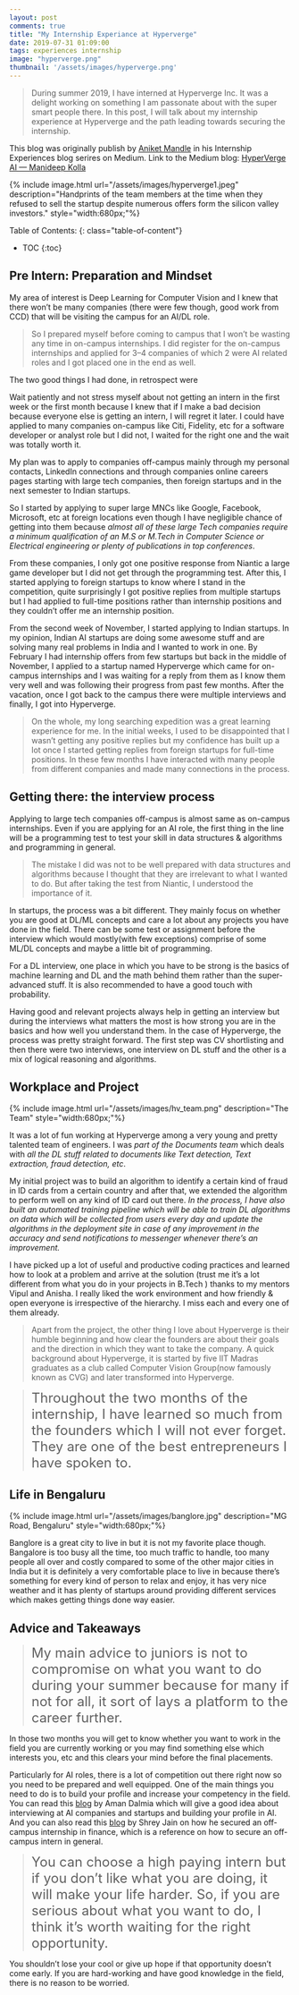 ```yaml
---
layout: post
comments: true
title: "My Internship Experiance at Hyperverge"
date: 2019-07-31 01:09:00
tags: experiences internship
image: "hyperverge.png"
thumbnail: '/assets/images/hyperverge.png'
---
```


> During summer 2019, I have interned at Hyperverge Inc. It was a delight working on something I am passonate about with the super smart people there. In this post, I will talk about my internship experience at Hyperverge and the path leading towards securing the internship.


<!--more-->

This blog was originally publish by [Aniket Mandle](https://medium.com/@aniketmandle11) in his Internship Experiences blog serires on Medium. Link to the Medium blog: [HyperVerge AI — Manideep Kolla](https://medium.com/the-internship-experience-iit-guwahati/hyperverge-ai-manideep-kolla-7669802831e9)

<!---![Hyperverge Team hand prints]({{ '/assets/images/hyperverge1.jpeg' | relative_url }}){: style="width: 680px"}
*Handprints of the team members at the time when they refused to sell the startup despite numerous offers form the silicon valley investors.*--->

{% include image.html url="/assets/images/hyperverge1.jpeg" description="Handprints of the team members at the time when they refused to sell the startup despite numerous offers form the silicon valley investors." style="width:680px;"%}


Table of Contents:
{: class="table-of-content"}
* TOC
{:toc}


## Pre Intern: Preparation and Mindset

My area of interest is Deep Learning for Computer Vision and I knew that there won’t be many companies (there were few though, good work from CCD) that will be visiting the campus for an AI/DL role.

> So I prepared myself before coming to campus that I won’t be wasting any time in on-campus internships. I did register for the on-campus internships and applied for 3–4 companies of which 2 were AI related roles and I got placed one in the end as well.

The two good things I had done, in retrospect were

Wait patiently and not stress myself about not getting an intern in the first week or the first month because I knew that if I make a bad decision because everyone else is getting an intern, I will regret it later. I could have applied to many companies on-campus like Citi, Fidelity, etc for a software developer or analyst role but I did not, I waited for the right one and the wait was totally worth it.

My plan was to apply to companies off-campus mainly through my personal contacts, LinkedIn connections and through companies online careers pages starting with large tech companies, then foreign startups and in the next semester to Indian startups.

So I started by applying to super large MNCs like Google, Facebook, Microsoft, etc at foreign locations even though I have negligible chance of getting into them because *almost all of these large Tech companies require a minimum qualification of an M.S or M.Tech in Computer Science or Electrical engineering or plenty of publications in top conferences*.

From these companies, I only got one positive response from Niantic a large game developer but I did not get through the programming test. After this, I started applying to foreign startups to know where I stand in the competition, quite surprisingly I got positive replies from multiple startups but I had applied to full-time positions rather than internship positions and they couldn’t offer me an internship position.

From the second week of November, I started applying to Indian startups. In my opinion, Indian AI startups are doing some awesome stuff and are solving many real problems in India and I wanted to work in one. By February I had internship offers from few startups but back in the middle of November, I applied to a startup named Hyperverge which came for on-campus internships and I was waiting for a reply from them as I know them very well and was following their progress from past few months. After the vacation, once I got back to the campus there were multiple interviews and finally, I got into Hyperverge.

> On the whole, my long searching expedition was a great learning experience for me. In the initial weeks, I used to be disappointed that I wasn’t getting any positive replies but my confidence has built up a lot once I started getting replies from foreign startups for full-time positions. In these few months I have interacted with many people from different companies and made many connections in the process.

## Getting there: the interview process

Applying to large tech companies off-campus is almost same as on-campus internships. Even if you are applying for an AI role, the first thing in the line will be a programming test to test your skill in data structures & algorithms and programming in general.

> The mistake I did was not to be well prepared with data structures and algorithms because I thought that they are irrelevant to what I wanted to do. But after taking the test from Niantic, I understood the importance of it.

In startups, the process was a bit different. They mainly focus on whether you are good at DL/ML concepts and care a lot about any projects you have done in the field. There can be some test or assignment before the interview which would mostly(with few exceptions) comprise of some ML/DL concepts and maybe a little bit of programming.

For a DL interview, one place in which you have to be strong is the basics of machine learning and DL and the math behind them rather than the super-advanced stuff. It is also recommended to have a good touch with probability.

Having good and relevant projects always help in getting an interview but during the interviews what matters the most is how strong you are in the basics and how well you understand them. In the case of Hyperverge, the process was pretty straight forward. The first step was CV shortlisting and then there were two interviews, one interview on DL stuff and the other is a mix of logical reasoning and algorithms.

## Workplace and Project

{% include image.html url="/assets/images/hv_team.png" description="The Team" style="width:680px;"%}

It was a lot of fun working at Hyperverge among a very young and pretty talented team of engineers. I was *part of the Documents team* which deals with *all the DL stuff related to documents like Text detection, Text extraction, fraud detection, etc*.

My initial project was to build an algorithm to identify a certain kind of fraud in ID cards from a certain country and after that, we extended the algorithm to perform well on any kind of ID card out there. *In the process, I have also built an automated training pipeline which will be able to train DL algorithms on data which will be collected from users every day and update the algorithms in the deployment site in case of any improvement in the accuracy and send notifications to messenger whenever there’s an improvement.*

I have picked up a lot of useful and productive coding practices and learned how to look at a problem and arrive at the solution (trust me it’s a lot different from what you do in your projects in B.Tech ) thanks to my mentors Vipul and Anisha. I really liked the work environment and how friendly & open everyone is irrespective of the hierarchy. I miss each and every one of them already.

> Apart from the project, the other thing I love about Hyperverge is their humble beginning and how clear the founders are about their goals and the direction in which they want to take the company. A quick background about Hyperverge, it is started by five IIT Madras graduates as a club called Computer Vision Group(now famously known as CVG) and later transformed into Hyperverge.

> <font size="5">Throughout the two months of the internship, I have learned so much from the founders which I will not ever forget. They are one of the best entrepreneurs I have spoken to.</font>

## Life in Bengaluru

{% include image.html url="/assets/images/banglore.jpg" description="MG Road, Bengaluru" style="width:680px;"%}

Banglore is a great city to live in but it is not my favorite place though. Bangalore is too busy all the time, too much traffic to handle, too many people all over and costly compared to some of the other major cities in India but it is definitely a very comfortable place to live in because there’s something for every kind of person to relax and enjoy, it has very nice weather and it has plenty of startups around providing different services which makes getting things done way easier.

## Advice and Takeaways

> <font size="5">My main advice to juniors is not to compromise on what you want to do during your summer because for many if not for all, it sort of lays a platform to the career further.</font>

In those two months you will get to know whether you want to work in the field you are currently working or you may find something else which interests you, etc and this clears your mind before the final placements.

Particularly for AI roles, there is a lot of competition out there right now so you need to be prepared and well equipped. One of the main things you need to do is to build your profile and increase your competency in the field. You can read this [blog](https://blog.usejournal.com/what-i-learned-from-interviewing-at-multiple-ai-companies-and-start-ups-a9620415e4cc) by Aman Dalmia which will give a good idea about interviewing at AI companies and startups and building your profile in AI. And you can also read this [blog](https://medium.com/the-internship-experience-iit-guwahati/anand-rathi-share-and-stock-brokers-ltd-shrey-jain-c201bd3bfc1b) by Shrey Jain on how he secured an off-campus internship in finance, which is a reference on how to secure an off-campus intern in general.

> <font size="5">You can choose a high paying intern but if you don’t like what you are doing, it will make your life harder. So, if you are serious about what you want to do, I think it’s worth waiting for the right opportunity.</font>

You shouldn’t lose your cool or give up hope if that opportunity doesn’t come early. If you are hard-working and have good knowledge in the field, there is no reason to be worried.
